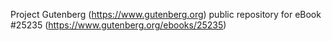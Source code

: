 Project Gutenberg (https://www.gutenberg.org) public repository for eBook #25235 (https://www.gutenberg.org/ebooks/25235)
